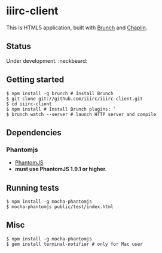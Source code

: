 # iiirc-client

This is HTML5 application, built with
[Brunch](http://brunch.io) and
[Chaplin](http://chaplinjs.org).

## Status

Under development. :neckbeard:

## Getting started

```
$ npm install -g brunch # Install Brunch
$ git clone git://github.com/iiirc/iiirc-client.git
$ cd iiirc-client
$ npm install # Install Brunch plugins: `
$ brunch watch --server # launch HTTP server and compile
```

## Dependencies

### Phantomjs

* [PhantomJS](https://github.com/jonleighton/poltergeist#installing-phantomjs)
* **must use PhantomJS 1.9.1 or higher.**

## Running tests

```
$ npm install -g mocha-phantomjs
$ mocha-phantomjs public/test/index.html
```

## Misc

```
$ npm install -g mocha-phantomjs
$ gem install terminal-notifier # only for Mac user
```
